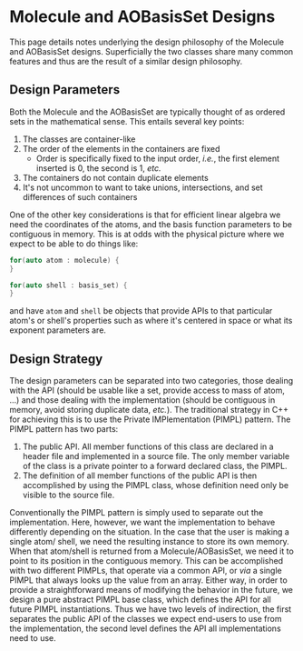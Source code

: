 Molecule and AOBasisSet Designs
===============================

This page details notes underlying the design philosophy of the Molecule and 
AOBasisSet designs.  Superficially the two classes share many common features
and thus are the result of a similar design philosophy.

Design Parameters
-----------------

Both the Molecule and the AOBasisSet are typically thought of as ordered sets
in the mathematical sense.  This entails several key points: 

1) The classes are container-like
2) The order of the elements in the containers are fixed
   - Order is specifically fixed to the input order, *i.e.*, the first element
     inserted is 0, the second is 1, *etc.*
3) The containers do not contain duplicate elements
4) It's not uncommon to want to take unions, intersections, and set differences
   of such containers

One of the other key considerations is that for efficient linear algebra we need
the coordinates of the atoms, and the basis function parameters to be 
contiguous in memory.  This is at odds with the physical picture where we expect
to be able to do things like:

```.cpp
for(auto atom : molecule) {
}

for(auto shell : basis_set) {
}
``` 

and have `atom` and `shell` be objects that provide APIs to that particular
atom's or shell's properties such as where it's centered in space or what its
exponent parameters are.

Design Strategy
---------------

The design parameters can be separated into two categories, those dealing with
the API (should be usable like a set, provide access to mass of atom, ...) and
those dealing with the implementation (should be contiguous in memory, avoid 
storing duplicate data, *etc.*).  The traditional strategy in C++ for achieving 
this is to use the Private IMPlementation (PIMPL) pattern.  The PIMPL pattern
has two parts:

1) The public API.  All member functions of this class are declared in a header 
   file and implemented in a source file.  The only member variable of the 
   class is a private pointer to a forward declared class, the PIMPL.
2) The definition of all member functions of the public API is then accomplished
   by using the PIMPL class, whose definition need only be visible to the 
   source file.
   
Conventionally the PIMPL pattern is simply used to separate out the 
implementation.  Here, however, we want the implementation to behave differently
depending on the situation.  In the case that the user is making a single atom/
shell, we need the resulting instance to store its own memory.  When that 
atom/shell is returned from a Molecule/AOBasisSet, we need it to point to its
position in the contiguous memory.  This can be accomplished with two different
PIMPLs, that operate via a common API, or *via* a single PIMPL that always looks
up the value from an array.  Either way, in order to provide a straightforward
means of modifying the behavior in the future, we design a pure abstract 
PIMPL base class, which defines the API for all future PIMPL instantiations.
Thus we have two levels of indirection, the first separates the public API of
the classes we expect end-users to use from the implementation, the second level
defines the API all implementations need to use.

